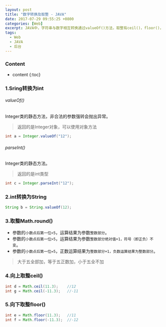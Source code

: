 ```yaml
---
layout: post 
title: "数字转换及取整 - JAVA"
date: 2017-07-29 09:55:25 +0800
categories: [Web]
excerpt: JAVA中，字符串与数字相互转换通过valueOf()方法，取整有ceil()，floor()，round()
tags:
  - Web
  - JAVA
  - 后台
---
```


### Content

* content
{:toc}

### 1.Sring转换为int

###### valueOf()

Integer类的静态方法，非合法的参数强转会抛出异常。

>返回的是Integer对象，可以使用对象方法

```JAVA
int a = Integer.valueOf("12");
```

###### parseInt()

Integer类的静态方法。

>返回的是int类型

```JAVA
int c = Integer.parseInt("12");
```

### 2.int转换为String

```JAVA
String b = String.valueOf(12);
```

### 3.取整Math.round()

* 参数的`小数点后第一位<5`，运算结果为参数`整数部分`。
* 参数的`小数点后第一位>5`，运算结果为参数`整数部分绝对值+1，符号（即正负）不变`。
* 参数的`小数点后第一位=5`，正数运算结果为`整数部分+1，负数运算结果为整数部分`。

>大于五全部加，等于五正数加，小于五全不加

### 4.向上取整ceil()

```JAVA
int d = Math.ceil(11.3);	//12
int g = Math.ceil(-11.3);	//-11
```

### 5.向下取整floor()

```JAVA
int e = Math.floor(11.3);	//11	
int f = Math.floor(-11.3);	//-12
```